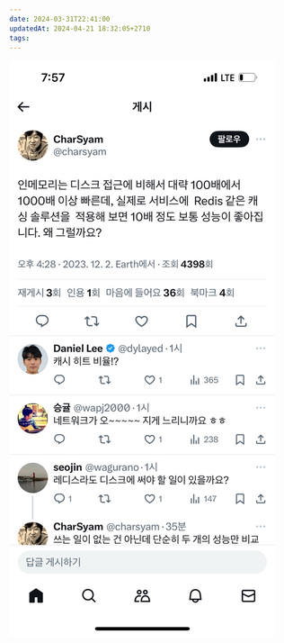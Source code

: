 ```yaml
---
date: 2024-03-31T22:41:00
updatedAt: 2024-04-21 18:32:05+2710
tags: 
---
```

![Pasted image 20231207232236](real-resource-image/Pasted%20image%2020231207232236.png)